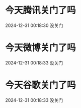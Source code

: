 # 今天腾讯关门了吗

2024-12-31 00:18:30 没关门

# 今天微博关门了吗

2024-12-31 00:18:33 没关门

# 今天谷歌关门了吗

2024-12-31 00:18:33 没关门

